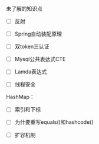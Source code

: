 未了解的知识点

- [ ] 反射
- [ ] Spring自动装配原理
- [ ] 双token三认证
- [ ] Mysql公共表达式CTE
- [ ] Lamda表达式
- [ ] 线程安全










HashMap：

- [ ] 索引和下标
- [ ] 为什要重写equals()和hashcode()
- [ ] 扩容机制

